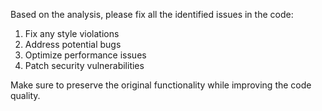 Based on the analysis, please fix all the identified issues in the code:

1. Fix any style violations
2. Address potential bugs
3. Optimize performance issues
4. Patch security vulnerabilities

Make sure to preserve the original functionality while improving the code quality.